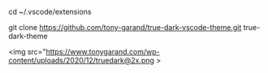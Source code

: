 cd ~/.vscode/extensions


git clone https://github.com/tony-garand/true-dark-vscode-theme.git true-dark-theme


<img src="https://www.tonygarand.com/wp-content/uploads/2020/12/truedark@2x.png >
